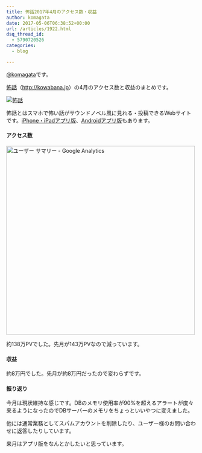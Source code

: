 ```yaml
---
title: 怖話2017年4月のアクセス数・収益
author: komagata
date: 2017-05-06T06:38:52+00:00
url: /articles/1922.html
dsq_thread_id:
  - 5790720526
categories:
  - blog

---
```

[@komagata][1]です。

<a title="怖話" href="http://kowabana.jp" target="_blank">怖話</a>（<a title="怖話" href="http://kowabana.jp" target="_blank">http://kowabana.jp</a>）の4月のアクセス数と収益のまとめです。

<p class="center">
  <a href="http://kowabana.jp"><img src="https://i.gyazo.com/7ac945b83db4936a1cd4947a6ea0c60b.png" alt="怖話" /></a>
</p>

怖話とはスマホで怖い話がサウンドノベル風に見れる・投稿できるWebサイトです。<a title="怖話iPhone・iPadアプリ版" href="https://itunes.apple.com/jp/app/bu-hua-zui-buno1wan5000huano/id564486792?l=ja&mt=8" target="_blank">iPhone・iPadアプリ版</a>、<a title="怖話Androidアプリ版" href="https://play.google.com/store/apps/details?id=jp.fjord.kowabana" target="_blank">Androidアプリ版</a>もあります。

#### アクセス数

<p class="center">
  <img src="https://gyazo.com/a732f8c24b63a5544fb44e4ccdff739c.png" alt="ユーザー サマリー - Google Analytics" width="500px" />
</p>

約138万PVでした。先月が143万PVなので減っています。

#### 収益

約8万円でした。先月が約8万円だったので変わらずです。

#### 振り返り

今月は現状維持な感じです。DBのメモリ使用率が90%を超えるアラートが度々来るようになったのでDBサーバーのメモリをちょっといいやつに変えました。

他には通常業務としてスパムアカウントを削除したり、ユーザー様のお問い合わせに返答したりしています。

来月はアプリ版をなんとかしたいと思っています。

 [1]: http://twitter.com/komagata
